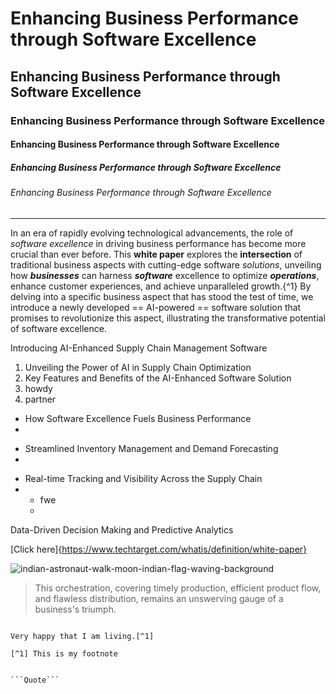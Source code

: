 # Enhancing Business Performance through Software Excellence
## Enhancing Business Performance through Software Excellence
### Enhancing Business Performance through Software Excellence
#### Enhancing Business Performance through Software Excellence
##### Enhancing Business Performance through Software Excellence
###### Enhancing Business Performance through Software Excellence
-------------------------------------------------------------------------------------------------------------------------------- 
In an era of rapidly evolving technological advancements, the role of *software excellence* in driving business performance has become more crucial than ever before. This **white paper** explores the __intersection__ of traditional business aspects with cutting-edge software _solutions_, unveiling how ***businesses*** can harness __*software*__ excellence to optimize **_operations_**, enhance customer experiences, and achieve unparalleled growth.{^1} By delving into a specific business aspect that has stood the test of time, we introduce a newly developed == AI-powered == software solution that promises to revolutionize this aspect, illustrating the transformative potential of software excellence.

Introducing AI-Enhanced Supply Chain Management Software
1. Unveiling the Power of AI in Supply Chain Optimization
2. Key Features and Benefits of the AI-Enhanced Software Solution
3. howdy
2. partner

* How Software Excellence Fuels Business Performance
* 

+ Streamlined Inventory Management and Demand Forecasting
+ 

- Real-time Tracking and Visibility Across the Supply Chain
- + fwe
  + 

Data-Driven Decision Making and Predictive Analytics

[Click here]{https://www.techtarget.com/whatis/definition/white-paper}

![indian-astronaut-walk-moon-indian-flag-waving-background](https://github.com/Alphabeticalforlife/Technical/assets/143288292/737d79da-101f-4c8b-b07e-c253381cec9d)

> This orchestration, covering timely production, efficient product flow, and flawless distribution, remains an unswerving gauge of a business's triumph.

```hi

Very happy that I am living.[^1]

[^1] This is my footnote


```Quote```
